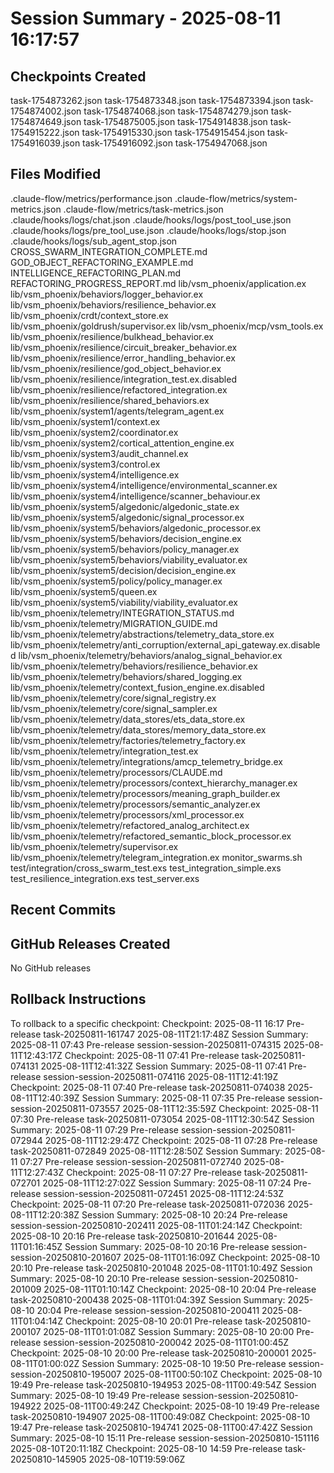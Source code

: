 # Session Summary - 2025-08-11 16:17:57

## Checkpoints Created
task-1754873262.json
task-1754873348.json
task-1754873394.json
task-1754874002.json
task-1754874068.json
task-1754874279.json
task-1754874649.json
task-1754875005.json
task-1754914838.json
task-1754915222.json
task-1754915330.json
task-1754915454.json
task-1754916039.json
task-1754916092.json
task-1754947068.json

## Files Modified
.claude-flow/metrics/performance.json
.claude-flow/metrics/system-metrics.json
.claude-flow/metrics/task-metrics.json
.claude/hooks/logs/chat.json
.claude/hooks/logs/post_tool_use.json
.claude/hooks/logs/pre_tool_use.json
.claude/hooks/logs/stop.json
.claude/hooks/logs/sub_agent_stop.json
CROSS_SWARM_INTEGRATION_COMPLETE.md
GOD_OBJECT_REFACTORING_EXAMPLE.md
INTELLIGENCE_REFACTORING_PLAN.md
REFACTORING_PROGRESS_REPORT.md
lib/vsm_phoenix/application.ex
lib/vsm_phoenix/behaviors/logger_behavior.ex
lib/vsm_phoenix/behaviors/resilience_behavior.ex
lib/vsm_phoenix/crdt/context_store.ex
lib/vsm_phoenix/goldrush/supervisor.ex
lib/vsm_phoenix/mcp/vsm_tools.ex
lib/vsm_phoenix/resilience/bulkhead_behavior.ex
lib/vsm_phoenix/resilience/circuit_breaker_behavior.ex
lib/vsm_phoenix/resilience/error_handling_behavior.ex
lib/vsm_phoenix/resilience/god_object_behavior.ex
lib/vsm_phoenix/resilience/integration_test.ex.disabled
lib/vsm_phoenix/resilience/refactored_integration.ex
lib/vsm_phoenix/resilience/shared_behaviors.ex
lib/vsm_phoenix/system1/agents/telegram_agent.ex
lib/vsm_phoenix/system1/context.ex
lib/vsm_phoenix/system2/coordinator.ex
lib/vsm_phoenix/system2/cortical_attention_engine.ex
lib/vsm_phoenix/system3/audit_channel.ex
lib/vsm_phoenix/system3/control.ex
lib/vsm_phoenix/system4/intelligence.ex
lib/vsm_phoenix/system4/intelligence/environmental_scanner.ex
lib/vsm_phoenix/system4/intelligence/scanner_behaviour.ex
lib/vsm_phoenix/system5/algedonic/algedonic_state.ex
lib/vsm_phoenix/system5/algedonic/signal_processor.ex
lib/vsm_phoenix/system5/behaviors/algedonic_processor.ex
lib/vsm_phoenix/system5/behaviors/decision_engine.ex
lib/vsm_phoenix/system5/behaviors/policy_manager.ex
lib/vsm_phoenix/system5/behaviors/viability_evaluator.ex
lib/vsm_phoenix/system5/decision/decision_engine.ex
lib/vsm_phoenix/system5/policy/policy_manager.ex
lib/vsm_phoenix/system5/queen.ex
lib/vsm_phoenix/system5/viability/viability_evaluator.ex
lib/vsm_phoenix/telemetry/INTEGRATION_STATUS.md
lib/vsm_phoenix/telemetry/MIGRATION_GUIDE.md
lib/vsm_phoenix/telemetry/abstractions/telemetry_data_store.ex
lib/vsm_phoenix/telemetry/anti_corruption/external_api_gateway.ex.disabled
lib/vsm_phoenix/telemetry/behaviors/analog_signal_behavior.ex
lib/vsm_phoenix/telemetry/behaviors/resilience_behavior.ex
lib/vsm_phoenix/telemetry/behaviors/shared_logging.ex
lib/vsm_phoenix/telemetry/context_fusion_engine.ex.disabled
lib/vsm_phoenix/telemetry/core/signal_registry.ex
lib/vsm_phoenix/telemetry/core/signal_sampler.ex
lib/vsm_phoenix/telemetry/data_stores/ets_data_store.ex
lib/vsm_phoenix/telemetry/data_stores/memory_data_store.ex
lib/vsm_phoenix/telemetry/factories/telemetry_factory.ex
lib/vsm_phoenix/telemetry/integration_test.ex
lib/vsm_phoenix/telemetry/integrations/amcp_telemetry_bridge.ex
lib/vsm_phoenix/telemetry/processors/CLAUDE.md
lib/vsm_phoenix/telemetry/processors/context_hierarchy_manager.ex
lib/vsm_phoenix/telemetry/processors/meaning_graph_builder.ex
lib/vsm_phoenix/telemetry/processors/semantic_analyzer.ex
lib/vsm_phoenix/telemetry/processors/xml_processor.ex
lib/vsm_phoenix/telemetry/refactored_analog_architect.ex
lib/vsm_phoenix/telemetry/refactored_semantic_block_processor.ex
lib/vsm_phoenix/telemetry/supervisor.ex
lib/vsm_phoenix/telemetry/telegram_integration.ex
monitor_swarms.sh
test/integration/cross_swarm_test.exs
test_integration_simple.exs
test_resilience_integration.exs
test_server.exs

## Recent Commits


## GitHub Releases Created
No GitHub releases

## Rollback Instructions
To rollback to a specific checkpoint:
Checkpoint: 2025-08-11 16:17	Pre-release	task-20250811-161747	2025-08-11T21:17:48Z
Session Summary: 2025-08-11 07:43	Pre-release	session-session-20250811-074315	2025-08-11T12:43:17Z
Checkpoint: 2025-08-11 07:41	Pre-release	task-20250811-074131	2025-08-11T12:41:32Z
Session Summary: 2025-08-11 07:41	Pre-release	session-session-20250811-074116	2025-08-11T12:41:19Z
Checkpoint: 2025-08-11 07:40	Pre-release	task-20250811-074038	2025-08-11T12:40:39Z
Session Summary: 2025-08-11 07:35	Pre-release	session-session-20250811-073557	2025-08-11T12:35:59Z
Checkpoint: 2025-08-11 07:30	Pre-release	task-20250811-073054	2025-08-11T12:30:54Z
Session Summary: 2025-08-11 07:29	Pre-release	session-session-20250811-072944	2025-08-11T12:29:47Z
Checkpoint: 2025-08-11 07:28	Pre-release	task-20250811-072849	2025-08-11T12:28:50Z
Session Summary: 2025-08-11 07:27	Pre-release	session-session-20250811-072740	2025-08-11T12:27:43Z
Checkpoint: 2025-08-11 07:27	Pre-release	task-20250811-072701	2025-08-11T12:27:02Z
Session Summary: 2025-08-11 07:24	Pre-release	session-session-20250811-072451	2025-08-11T12:24:53Z
Checkpoint: 2025-08-11 07:20	Pre-release	task-20250811-072036	2025-08-11T12:20:38Z
Session Summary: 2025-08-10 20:24	Pre-release	session-session-20250810-202411	2025-08-11T01:24:14Z
Checkpoint: 2025-08-10 20:16	Pre-release	task-20250810-201644	2025-08-11T01:16:45Z
Session Summary: 2025-08-10 20:16	Pre-release	session-session-20250810-201607	2025-08-11T01:16:09Z
Checkpoint: 2025-08-10 20:10	Pre-release	task-20250810-201048	2025-08-11T01:10:49Z
Session Summary: 2025-08-10 20:10	Pre-release	session-session-20250810-201009	2025-08-11T01:10:14Z
Checkpoint: 2025-08-10 20:04	Pre-release	task-20250810-200438	2025-08-11T01:04:39Z
Session Summary: 2025-08-10 20:04	Pre-release	session-session-20250810-200411	2025-08-11T01:04:14Z
Checkpoint: 2025-08-10 20:01	Pre-release	task-20250810-200107	2025-08-11T01:01:08Z
Session Summary: 2025-08-10 20:00	Pre-release	session-session-20250810-200042	2025-08-11T01:00:45Z
Checkpoint: 2025-08-10 20:00	Pre-release	task-20250810-200001	2025-08-11T01:00:02Z
Session Summary: 2025-08-10 19:50	Pre-release	session-session-20250810-195007	2025-08-11T00:50:10Z
Checkpoint: 2025-08-10 19:49	Pre-release	task-20250810-194953	2025-08-11T00:49:54Z
Session Summary: 2025-08-10 19:49	Pre-release	session-session-20250810-194922	2025-08-11T00:49:24Z
Checkpoint: 2025-08-10 19:49	Pre-release	task-20250810-194907	2025-08-11T00:49:08Z
Checkpoint: 2025-08-10 19:47	Pre-release	task-20250810-194741	2025-08-11T00:47:42Z
Session Summary: 2025-08-10 15:11	Pre-release	session-session-20250810-151116	2025-08-10T20:11:18Z
Checkpoint: 2025-08-10 14:59	Pre-release	task-20250810-145905	2025-08-10T19:59:06Z
